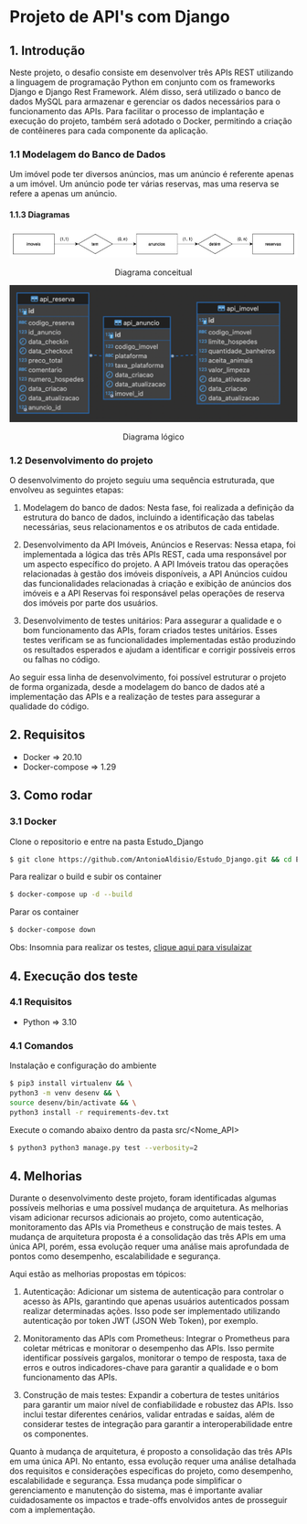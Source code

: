 # Projeto de API's com Django

## 1. Introdução

Neste projeto, o desafio consiste em desenvolver três APIs REST utilizando a linguagem de programação Python em conjunto com os frameworks Django e Django Rest Framework. Além disso, será utilizado o banco de dados MySQL para armazenar e gerenciar os dados necessários para o funcionamento das APIs. Para facilitar o processo de implantação e execução do projeto, também será adotado o Docker, permitindo a criação de contêineres para cada componente da aplicação.


### 1.1 Modelagem do Banco de Dados

Um imóvel pode ter diversos anúncios, mas um anúncio é referente apenas a um imóvel. Um anúncio pode ter várias reservas, mas uma reserva se refere a apenas um anúncio.

#### 1.1.3 Diagramas

![img](/asset//imgs/diagramaConceitual.jpg)
<center> Diagrama conceitual</center>

![img](/asset//imgs/DiagramaLogico.png)
<center> Diagrama lógico</center>


### 1.2 Desenvolvimento do projeto

O desenvolvimento do projeto seguiu uma sequência estruturada, que envolveu as seguintes etapas:

1. Modelagem do banco de dados: Nesta fase, foi realizada a definição da estrutura do banco de dados, incluindo a identificação das tabelas necessárias, seus relacionamentos e os atributos de cada entidade.

2. Desenvolvimento da API Imóveis, Anúncios e Reservas: Nessa etapa, foi implementada a lógica das três APIs REST, cada uma responsável por um aspecto específico do projeto. A API Imóveis tratou das operações relacionadas à gestão dos imóveis disponíveis, a API Anúncios cuidou das funcionalidades relacionadas à criação e exibição de anúncios dos imóveis e a API Reservas foi responsável pelas operações de reserva dos imóveis por parte dos usuários.

3. Desenvolvimento de testes unitários: Para assegurar a qualidade e o bom funcionamento das APIs, foram criados testes unitários. Esses testes verificam se as funcionalidades implementadas estão produzindo os resultados esperados e ajudam a identificar e corrigir possíveis erros ou falhas no código.

Ao seguir essa linha de desenvolvimento, foi possível estruturar o projeto de forma organizada, desde a modelagem do banco de dados até a implementação das APIs e a realização de testes para assegurar a qualidade do código.


## 2. Requisitos

 - Docker => 20.10 <br>
- Docker-compose => 1.29

## 3. Como rodar

### 3.1 Docker

Clone o repositorio e entre na pasta Estudo_Django
```bash
$ git clone https://github.com/AntonioAldisio/Estudo_Django.git && cd Estudo_Django
```

Para realizar o build e subir os container
```bash
$ docker-compose up -d --build
```

Parar os container
```bash
$ docker-compose down
```
Obs:
Insomnia para realizar os testes, [clique aqui para visulaizar](./asset/insomnia/Insomnia.json)

## 4. Execução dos teste

### 4.1 Requisitos

- Python => 3.10


### 4.1 Comandos

Instalação e configuração do ambiente

```bash
$ pip3 install virtualenv && \
python3 -m venv desenv && \
source desenv/bin/activate && \
python3 install -r requirements-dev.txt
```

Execute o comando abaixo dentro da pasta src/<Nome_API>
```bash
$ python3 python3 manage.py test --verbosity=2
```

## 4. Melhorias

Durante o desenvolvimento deste projeto, foram identificadas algumas possíveis melhorias e uma possível mudança de arquitetura. As melhorias visam adicionar recursos adicionais ao projeto, como autenticação, monitoramento das APIs via Prometheus e construção de mais testes. A mudança de arquitetura proposta é a consolidação das três APIs em uma única API, porém, essa evolução requer uma análise mais aprofundada de pontos como desempenho, escalabilidade e segurança.

Aqui estão as melhorias propostas em tópicos:

1. Autenticação: Adicionar um sistema de autenticação para controlar o acesso às APIs, garantindo que apenas usuários autenticados possam realizar determinadas ações. Isso pode ser implementado utilizando autenticação por token JWT (JSON Web Token), por exemplo.

2. Monitoramento das APIs com Prometheus: Integrar o Prometheus para coletar métricas e monitorar o desempenho das APIs. Isso permite identificar possíveis gargalos, monitorar o tempo de resposta, taxa de erros e outros indicadores-chave para garantir a qualidade e o bom funcionamento das APIs.

3. Construção de mais testes: Expandir a cobertura de testes unitários para garantir um maior nível de confiabilidade e robustez das APIs. Isso inclui testar diferentes cenários, validar entradas e saídas, além de considerar testes de integração para garantir a interoperabilidade entre os componentes.

Quanto à mudança de arquitetura, é proposto a consolidação das três APIs em uma única API. No entanto, essa evolução requer uma análise detalhada dos requisitos e considerações específicas do projeto, como desempenho, escalabilidade e segurança. Essa mudança pode simplificar o gerenciamento e manutenção do sistema, mas é importante avaliar cuidadosamente os impactos e trade-offs envolvidos antes de prosseguir com a implementação.
